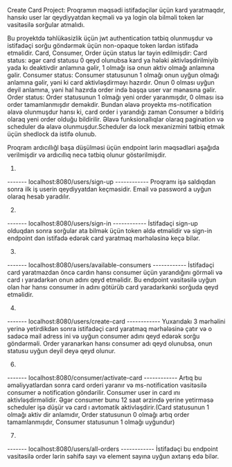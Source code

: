 Create Card Project:
Proqramın məqsədi istifadəçilər üçün kard yaratmaqdır, hansıkı user lar qeydiyyatdan keçməli və ya login ola bilməli token lər vasitəsilə sorğular atmalıdı.

Bu proyektdə təhlükəsizlik üçün jwt authentication tətbiq olunmuşdur və istifadəçi sorğu göndərmək üçün non-opaque token lərdən istifadə etməlidir.
Card, Consumer, Order üçün status lar təyin edilmişdir:
Card status: əgər card statusu 0 qeyd olunubsa kard ya hələki aktivləşdirilmiyib yada kı  deaktivdir anlamına gəlir, 1 olmağı isə onun aktiv olmağı anlamına gəlir.
Consumer status: Consumer statusunun 1 olmağı onun uyğun olmağı anlamına gəlir, yəni ki card aktivləşdirməyı hazırdır. Onun 0 olması uyğun deyil anlamına, yəni hal hazırda order ində başqa user var mənasına gəlir.
Order status: Order statusunun 1 olmağı yeni order yaranmışdır, 0 olması isə order tamamlanmışdır deməkdir.
Bundan əlavə proyektə ms-notification əlavə olunmuşdur hansı ki, card order i yarandığı zaman Consumer ə bildiriş olaraq yeni order olduğu bildirilir.
Əlavə funksionallıqlar olaraq pagination və scheduler də əlavə olunmuşdur.Scheduler də lock mexanizmini tətbiq etmək üçün shedlock da istifə olunub.


Proqram ardıcıllığl başa düşülməsi üçün endpoint lərin məqsədləri aşağıda verilmişdir və ardıcıllıq necə tətbiq olunur göstərilmişdir.

1.
------- localhost:8080/users/sign-up ------------
 Proqramı işə saldıqdan sonra ilk iş userin qeydiyyatdan keçməsidir. Email və password a uyğun olaraq hesab yaradılır.

2.
------- localhost:8080/users/sign-in ------------
  İstifadəçi sign-up olduqdan sonra sorğular ata bilmək üçün token əldə etməlidir və sign-in endpoint dən istifadə edərək card yaratmaq mərhələsinə keçə bilər.

3.
  ------- localhost:8080/users/available-consumers ------------
   İstifadəçi card yaratmazdan öncə cardın hansı consumer üçün yarandığını görməli və card ı yaradarkən onun adını qeyd etməlidir. Bu endpoint vasitəsilə uyğun olan hər hansı consumer in adını götürüb
  card yaradarkənki sorğuda qeyd etməlidir.

4.
------- localhost:8080/users/create-card ------------
  Yuxarıdakı 3 mərhəlini yerinə yetirdikdən sonra istifadəçi card yaratmaq mərhələsinə çatır və o sadəcə mail adress ini və uyğun consumer adını qeyd edərək sorğu göndərməli. Order yaranarkən hansı consumer adı
  qeyd olunubsa, onun statusu uyğun deyil deyə qeyd olunur.

6.
------- localhost:8080/consumer/activate-card ------------
  Artıq bu əməliyyatlardan sonra card orderi yaranır və ms-notification vasitəsilə consumer ə notification göndərilir. Consumer user in card ını aktivləşdirməlidir. Əgər consumer bunu 12 saat ərzində
  yerine yetirməsə scheduler işə düşür və card ı avtomatik aktivləşdirir.(Card statusunun 1 olmağı aktiv dir anlamıdır, Order statusunun 0 olmağı artıq order tamamlanmışdır, Consumer  statusunun 1 olmağı uyğundur)

7.
------- localhost:8080/users/all-orders ------------
  İstifadəçi bu endpoint vasitəsilə order lərin səhifə sayı və element sayına uyğun axtarış edə bilər.

